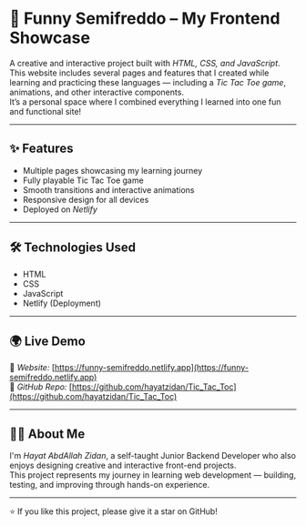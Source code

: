 # 🌟 Funny Semifreddo – My Frontend Showcase

A creative and interactive project built with *HTML, CSS, and JavaScript*.  
This website includes several pages and features that I created while learning and practicing these languages — including a *Tic Tac Toe game*, animations, and other interactive components.  
It’s a personal space where I combined everything I learned into one fun and functional site!

---

## ✨ Features

- Multiple pages showcasing my learning journey  
- Fully playable Tic Tac Toe game  
- Smooth transitions and interactive animations  
- Responsive design for all devices  
- Deployed on *Netlify*

---

## 🛠 Technologies Used

- HTML  
- CSS  
- JavaScript  
- Netlify (Deployment)

---

## 🌍 Live Demo

🔗 *Website:* [https://funny-semifreddo.netlify.app](https://funny-semifreddo.netlify.app)  
🔗 *GitHub Repo:* [https://github.com/hayatzidan/Tic_Tac_Toc](https://github.com/hayatzidan/Tic_Tac_Toc)

---

## 👩‍💻 About Me

I'm *Hayat AbdAllah Zidan*, a self-taught Junior Backend Developer who also enjoys designing creative and interactive front-end projects.  
This project represents my journey in learning web development — building, testing, and improving through hands-on experience.

---

⭐ If you like this project, please give it a star on GitHub!
